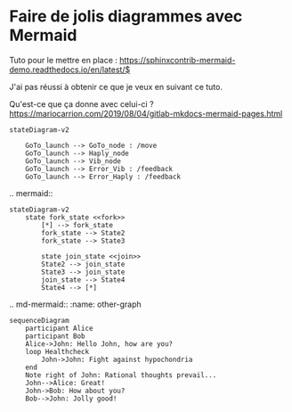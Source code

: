 # Faire de jolis diagrammes avec Mermaid

Tuto pour le mettre en place : https://sphinxcontrib-mermaid-demo.readthedocs.io/en/latest/$

J'ai pas réussi à obtenir ce que je veux en suivant ce tuto.

Qu'est-ce que ça donne avec celui-ci ? https://mariocarrion.com/2019/08/04/gitlab-mkdocs-mermaid-pages.html

```{mermaid}
stateDiagram-v2

    GoTo_launch --> GoTo_node : /move
    GoTo_launch --> Haply_node
    GoTo_launch --> Vib_node
    GoTo_launch --> Error_Vib : /feedback
    GoTo_launch --> Error_Haply : /feedback
```

.. mermaid::

    stateDiagram-v2
        state fork_state <<fork>>
            [*] --> fork_state
            fork_state --> State2
            fork_state --> State3

            state join_state <<join>>
            State2 --> join_state
            State3 --> join_state
            join_state --> State4
            State4 --> [*]

.. md-mermaid::
    :name: other-graph

    sequenceDiagram
        participant Alice
        participant Bob
        Alice->John: Hello John, how are you?
        loop Healthcheck
            John->John: Fight against hypochondria
        end
        Note right of John: Rational thoughts prevail...
        John-->Alice: Great!
        John->Bob: How about you?
        Bob-->John: Jolly good!

